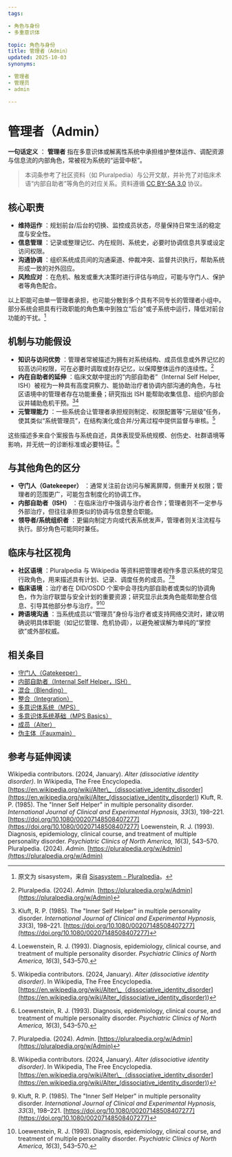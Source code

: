 ```yaml
---
tags:

- 角色与身份
- 多重意识体

topic: 角色与身份
title: 管理者（Admin）
updated: 2025-10-03
synonyms:

- 管理者
- 管理员
- admin

---
```


# 管理者（Admin）

**一句话定义** ： **管理者** 指在多意识体或解离性系统中承担维护整体运作、调配资源与信息流的内部角色，常被视为系统的“运营中枢”。

> 本词条参考了社区资料（如 Pluralpedia）与公开文献，并补充了对临床术语“内部自助者”等角色的对应关系。资料遵循 [CC BY-SA 3.0](https://creativecommons.org/licenses/by-sa/3.0/deed.zh-hans) 协议。

## 核心职责

- **维持运作** ：规划前台/后台的切换、监控成员状态，尽量保持日常生活的稳定度与安全性。
- **信息管理** ：记录或整理记忆、内在规则、系统史，必要时协调信息共享或设定访问权限。
- **沟通协调** ：组织系统成员间的沟通渠道、仲裁冲突、监督共识执行，帮助系统形成一致的对外回应。
- **风险应对** ：在危机、触发或重大决策时进行评估与响应，可能与守门人、保护者等角色配合。

以上职能可由单一管理者承担，也可能分散到多个具有不同专长的管理者小组中。部分系统会把具有行政职能的角色集中到独立“后台”或子系统中运行，降低对前台功能的干扰。[^管理者-1]

## 机制与功能假设

- **知识与访问优势** ：管理者常被描述为拥有对系统结构、成员信息或外界记忆的较高访问权限，可在必要时调取或封存记忆，以保障整体运作的连续性。[^PluralpediaAdmin]
- **内在自助者的延伸** ：临床文献中提出的“内部自助者”（Internal Self Helper, ISH）被视为一种具有高度洞察力、能协助治疗者协调内部沟通的角色，与社区语境中的管理者存在功能重叠；研究指出 ISH 能帮助收集信息、组织内部会议并辅助危机干预。[^Kluft1985][^Loewenstein1993]
- **元管理能力** ：一些系统会让管理者承担规则制定、权限配置等“元层级”任务，使其类似“系统管理员”，在结构演化或合并/分离过程中提供监督与审核。[^AlterWiki]

这些描述多来自个案报告与系统自述，具体表现受系统规模、创伤史、社群语境等影响，并无统一的诊断标准或必要特征。[^Loewenstein1993]

## 与其他角色的区分

- **守门人（Gatekeeper）** ：通常关注前台访问与解离屏障，侧重开关权限；管理者的范围更广，可能包含制度化的协调工作。
- **内部自助者（ISH）** ：在临床治疗中强调与治疗者合作；管理者则不一定参与外部治疗，但往往承担类似的协调与信息整合职能。
- **领导者/系统组织者** ：更偏向制定方向或代表系统发声，管理者则关注流程与执行。部分角色可能同时兼任。

## 临床与社区视角

- **社区语境** ：Pluralpedia 与 Wikipedia 等资料把管理者视作多意识系统的常见行政角色，用来描述具有计划、记录、调度任务的成员。[^PluralpediaAdmin][^AlterWiki]
- **临床语境** ：治疗者在 DID/OSDD 个案中会寻找内部自助者或类似的协调角色，作为治疗联盟与安全计划的重要资源；研究显示此类角色能帮助整合信息、引导其他部分参与治疗。[^Kluft1985][^Loewenstein1993]
- **跨语境沟通** ：当系统成员以“管理员”身份与治疗者或支持网络交流时，建议明确说明具体职能（如记忆管理、危机协调），以避免被误解为单纯的“掌控欲”或外部权威。

## 相关条目

- [守门人（Gatekeeper）](Gatekeeper.md)
- [内部自助者（Internal Self Helper，ISH）](Internal-Self-Helper-ISH.md)
- [混合（Blending）](Blending.md)
- [整合（Integration）](Integration.md)
- [多意识体系统（MPS）](Multiple_Personality_System.md)
- [多意识体系统基础（MPS Basics）](Mps-Basics.md)
- [成员（Alter）](Alter.md)
- [伪主体（Fauxmain）](Fauxmain.md)

## 参考与延伸阅读

Wikipedia contributors. (2024, January). _Alter (dissociative identity disorder)_. In Wikipedia, The Free Encyclopedia. [https://en.wikipedia.org/wiki/Alter\_（dissociative_identity_disorder](<https://en.wikipedia.org/wiki/Alter_(dissociative_identity_disorder)>)
Kluft, R. P. (1985). The "Inner Self Helper" in multiple personality disorder. _International Journal of Clinical and Experimental Hypnosis, 33_(3), 198–221. [https://doi.org/10.1080/00207148508407277](https://doi.org/10.1080/00207148508407277)
Loewenstein, R. J. (1993). Diagnosis, epidemiology, clinical course, and treatment of multiple personality disorder. _Psychiatric Clinics of North America, 16_(3), 543–570.
Pluralpedia. (2024). _Admin_. [https://pluralpedia.org/w/Admin](https://pluralpedia.org/w/Admin)

[^管理者-1]: 原文为 sisasystem，来自 [Sisasystem - Pluralpedia](https://pluralpedia.org/w/Sisasystem)。
[^AlterWiki]: Wikipedia contributors. (2024, January). _Alter (dissociative identity disorder)_. In Wikipedia, The Free Encyclopedia. [https://en.wikipedia.org/wiki/Alter\_（dissociative_identity_disorder](<https://en.wikipedia.org/wiki/Alter_(dissociative_identity_disorder)>)
[^PluralpediaAdmin]: Pluralpedia. (2024). _Admin_. [https://pluralpedia.org/w/Admin](https://pluralpedia.org/w/Admin)
[^Kluft1985]: Kluft, R. P. (1985). The "Inner Self Helper" in multiple personality disorder. _International Journal of Clinical and Experimental Hypnosis, 33_(3), 198–221. [https://doi.org/10.1080/00207148508407277](https://doi.org/10.1080/00207148508407277)
[^Loewenstein1993]: Loewenstein, R. J. (1993). Diagnosis, epidemiology, clinical course, and treatment of multiple personality disorder. _Psychiatric Clinics of North America, 16_(3), 543–570.
